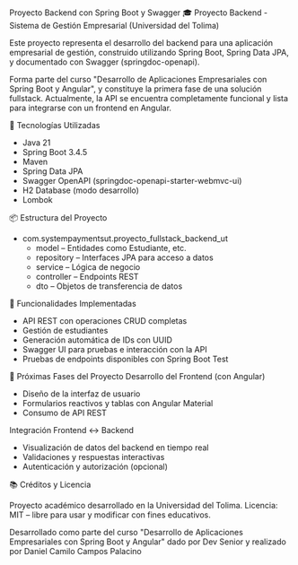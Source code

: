 Proyecto Backend con Spring Boot y Swagger
🎓 Proyecto Backend - Sistema de Gestión Empresarial (Universidad del Tolima)

Este proyecto representa el desarrollo del backend para una aplicación empresarial de gestión, construido utilizando Spring Boot, Spring Data JPA, y documentado con Swagger (springdoc-openapi).

Forma parte del curso "Desarrollo de Aplicaciones Empresariales con Spring Boot y Angular", y constituye la primera fase de una solución fullstack. Actualmente, la API se encuentra completamente funcional y lista para integrarse con un frontend en Angular.

🚀 Tecnologías Utilizadas
- Java 21
- Spring Boot 3.4.5
- Maven
- Spring Data JPA
- Swagger OpenAPI (springdoc-openapi-starter-webmvc-ui)
- H2 Database (modo desarrollo)
- Lombok

📦 Estructura del Proyecto
- com.systempaymentsut.proyecto_fullstack_backend_ut
  - model – Entidades como Estudiante, etc.
  - repository – Interfaces JPA para acceso a datos
  - service – Lógica de negocio
  - controller – Endpoints REST
  - dto – Objetos de transferencia de datos

🧪 Funcionalidades Implementadas
- API REST con operaciones CRUD completas
- Gestión de estudiantes
- Generación automática de IDs con UUID
- Swagger UI para pruebas e interacción con la API
- Pruebas de endpoints disponibles con Spring Boot Test
  
🧩 Próximas Fases del Proyecto
Desarrollo del Frontend (con Angular)
- Diseño de la interfaz de usuario
- Formularios reactivos y tablas con Angular Material
- Consumo de API REST

Integración Frontend ↔ Backend
- Visualización de datos del backend en tiempo real
- Validaciones y respuestas interactivas
- Autenticación y autorización (opcional)
  
📚 Créditos y Licencia

Proyecto académico desarrollado en la Universidad del Tolima.
Licencia: MIT – libre para usar y modificar con fines educativos.

Desarrollado como parte del curso "Desarrollo de Aplicaciones Empresariales con Spring Boot y Angular" dado por Dev Senior y realizado por Daniel Camilo Campos Palacino

